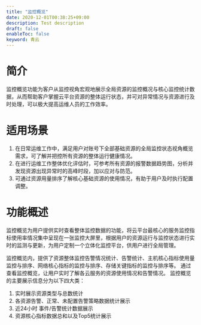 ```yaml
---
title: "监控概览"
date: 2020-12-01T00:38:25+09:00
description: Test description
draft: false
enableToc: false
keyword: 青云
---
```


# 简介

监控概览功能为客户从监控视角宏观地展示全局资源的监控概况与核心监控统计数据，从而帮助客户掌握云平台资源的整体运行状态，并可对异常情况与资源进行及时处理，可以极大提高运维人员的工作效率。

# 适用场景
1. 在日常运维工作中，满足用户对账号下全部基础资源的全局监控状态视角概览需求，可了解并把控所有资源的整体运行健康情况。
2. 在进行运维工作整体优化评估时，可参考所有资源的报警数据趋势图，分析并发现资源出现异常时的高峰时段，加以应对与防范。
2. 可通过资源用量排序了解核心基础资源的使用情况，有助于用户及时执行配置调整。


# 功能概述

监控概览为用户提供实时查看整体监控数据的功能，将云平台最核心的服务监控指标使用率情况集中呈现在一张监控大屏里，根据用户的资源运行与监控状态进行实时的监测与更新，为用户定制一个立体化监控平台，供用户进行全局管理。  

监控概览内，提供了资源整体监控告警情况统计、告警统计、主机核心指标使用量监控与排序、网络核心指标的监控与排序、存储关键指标的监控与排序等。
通过查看监控概览，让用户实时了解各云服务的资源使用情况和告警情况。
监控概览的主要展示信息分为以下四大类：

1. 实时展示资源类型与总数统计
2. 各资源告警、正常、未配置告警策略数据统计展示
3. 近24小时 事件/告警统计数据展示
4. 资源核心指标数据总和以及Top5统计展示